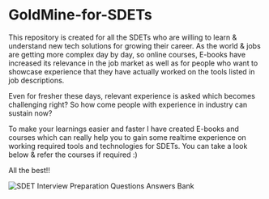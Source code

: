 # GoldMine-for-SDETs

This repository is created for all the SDETs who are willing to learn & understand new tech solutions for growing their career. As the world & jobs are getting more complex day by day, so online courses, E-books have increased its relevance in the job market as well as for people who want to showcase experience that they have actually worked on the tools listed in job descriptions. 

Even for fresher these days, relevant experience is asked which becomes challenging right? So how come people with experience in industry can sustain now? 

To make your learnings easier and faster I have created E-books and courses which can really help you to gain some realtime experience on working required tools and technologies for SDETs. You can take a look below & refer the courses if required :)

All the best!!

![SDET Interview Preparation Questions   Answers Bank](https://github.com/JapneetSachdeva1/GoldMine-for-SDETs/assets/46420079/e25c583f-1b17-44d1-974e-e7eea8cf84bb)
